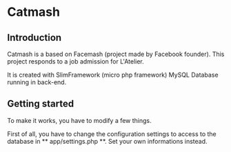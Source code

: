 # Catmash


## Introduction
Catmash is a based on Facemash (project made by Facebook founder). This project responds to a job admission for L'Atelier.

It is created with SlimFramework (micro php framework)
MySQL Database running in back-end.

## Getting started

To make it works, you have to modify a few things.

First of all, you have to change the configuration settings to access to the database in ** app/settings.php **. 
Set your own informations instead.

